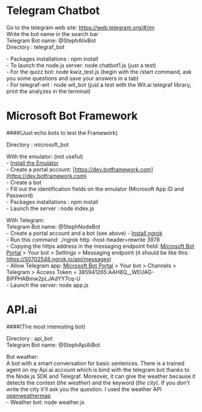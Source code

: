 # Telegram Chatbot

Go to the telegram web site: https://web.telegram.org/#/im <br>
Write the bot name in the search bar <br>
Telegram Bot name: \@StephAlixBot <br>
Directory : telegraf_bot <br>

\- Packages installations : npm install <br>
\- To launch the node.js server: node chatbot1.js (just a test)<br>
\- For the quizz bot: node kwiz_test.js (begin with the /start command, ask you some questions and save your answers in a tab)<br>
\- For telegraf-wit : node wit_bot (just a test with the Wit.ai telegraf library, print the analyzes in the terminal) <br>


# Microsoft Bot Framework
####(Just echo bots to test the Framework)

Directory : microsoft_bot <br>

With the emulator: (not useful)<br>
\- [Install the Emulator](https://emulator.botframework.com/) <br>
\- Create a portal account: [https://dev.botframework.com](https://dev.botframework.com) <br>
\- Create a bot <br>
\- Fill out the identification fields on the emulator (Microsoft App ID and Password) <br>
\- Packages installations : npm install <br>
\- Launch the server : node index.js <br>

With Telegram: <br>
Telegram Bot name: \@StephNodeBot <br>
\- Create a portal account and a bot (see above)
\- [Install ngrok](https://ngrok.com) <br>
\- Run this command: ./ngrok http -host-header=rewrite 3978 <br>
\- Copying the https address in the messaging endpoint field: [Microsoft Bot Portal](https://dev.botframework.com) > Your bot > Settings > Messaging endpoint (it should be like this: https://50702548.ngrok.io/api/messages) <br>
\- Allow Telegram app: [Microsoft Bot Portal](https://dev.botframework.com) > Your bot > Channels > Telegram > Access Token = 385941265:AAH8Q__WEUAG-BiPPHABmw2pLJAdYY7cq-U <br>
\- Launch the server: node app.js <br>


# API.ai
####(The most interesting bot)

Directory : api_bot <br>
Telegram Bot name: \@StephApiAiBot <br>

Bot weather: <br>
A bot with a smart conversation for basic sentences. There is a trained agent on my Api.ai account which is bind with the telegram bot thanks to the Node.js SDK and Telegraf.
Moreover, it can give the weather because it detects the context (*the weather*) and the keyword (*the city*). If you don't write the city it'll ask you the question. I used the weather API [openweathermap](http://openweathermap.org) <br>
\- Weather bot: node weather.js <br>
